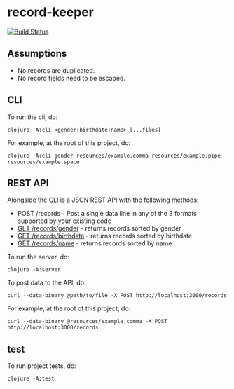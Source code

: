 # record-keeper

[![Build Status](https://travis-ci.org/djblue/record-keeper.svg?branch=master)](https://travis-ci.org/djblue/record-keeper)

## Assumptions

- No records are duplicated.
- No record fields need to be escaped.

## CLI

To run the cli, do:

    clojure -A:cli <gender|birthdate|name> [...files]

For example, at the root of this project, do:

    clojure -A:cli gender resources/example.comma resources/example.pipe resources/example.space

## REST API

Alongside the CLI is a JSON REST API with the following methods:

- POST /records - Post a single data line in any of the 3 formats
  supported by your existing code
- [GET /records/gender](http://localhost:3000/records/gender) - returns
  records sorted by gender
- [GET /records/birthdate](http://localhost:3000/records/birthdate) -
  returns records sorted by birthdate
- [GET /records/name](http://localhost:3000/records/name) - returns
  records sorted by name

To run the server, do:

    clojure -A:server

To post data to the API, do:

    curl --data-binary @path/to/file -X POST http://localhost:3000/records

For example, at the root of this project, do:

    curl --data-binary @resources/example.comma -X POST http://localhost:3000/records

## test

To run project tests, do:

    clojure -A:test
